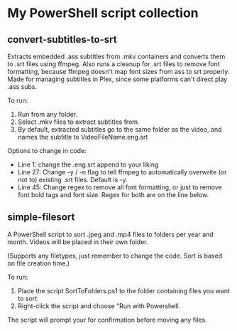 # My PowerShell script collection

## convert-subtitles-to-srt

Extracts embedded .ass subtitles from .mkv containers and converts them to .srt files using ffmpeg. Also runs a cleanup for .srt files to remove font formatting, because ffmpeg doesn't map font sizes from ass to srt properly.
Made for managing subtitles in Plex, since some platforms can't direct play .ass subs.

To run:
1. Run from any folder.
2. Select .mkv files to extract subtitles from.
3. By default, extracted subtitles go to the same folder as the video, and names the subtitle to VideoFileName.eng.srt

Options to change in code:
- Line 1: change the .eng.srt append to your liking
- Line 27: Change -y / -n flag to tell ffmpeg to automatically overwrite (or not to) existing .srt files. Default is -y.
- Line 45: Change regex to remove all font formatting, or just to remove font bold tags and font size. Regex for both are on the line below.

## simple-filesort

A PowerShell script to sort .jpeg and .mp4 files to folders per year and month. Videos will be placed in their own folder.

(Supports any filetypes, just remember to change the code. Sort is based on file creation time.)

To run:
1. Place the script SortToFolders.ps1 to the folder containing files you want to sort.
2. Right-click the script and choose "Run with Powershell.

The script will prompt your for confirmation before moving any files.
